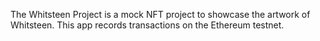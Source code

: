 The Whitsteen Project is a mock NFT project to showcase the artwork of Whitsteen. This app records transactions on the Ethereum testnet.